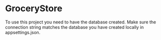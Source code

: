 # GroceryStore

To use this project you need to have the database created. Make sure the connection string matches the database you have created locally in appsettings.json.
